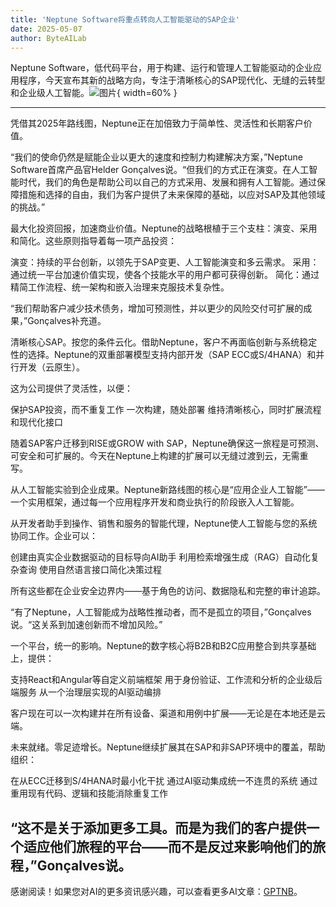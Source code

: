 ```yaml
---
title: 'Neptune Software将重点转向人工智能驱动的SAP企业'
date: 2025-05-07
author: ByteAILab
---
```


Neptune Software，低代码平台，用于构建、运行和管理人工智能驱动的企业应用程序，今天宣布其新的战略方向，专注于清晰核心的SAP现代化、无缝的云转型和企业级人工智能。![图片](https://ai-techpark.com/wp-content/uploads/Neptune.jpg){ width=60% }

---
凭借其2025年路线图，Neptune正在加倍致力于简单性、灵活性和长期客户价值。

“我们的使命仍然是赋能企业以更大的速度和控制力构建解决方案，”Neptune Software首席产品官Helder Gonçalves说。“但我们的方式正在演变。在人工智能时代，我们的角色是帮助公司以自己的方式采用、发展和拥有人工智能。通过保障措施和选择的自由，我们为客户提供了未来保障的基础，以应对SAP及其他领域的挑战。”

最大化投资回报，加速商业价值。Neptune的战略根植于三个支柱：演变、采用和简化。这些原则指导着每一项产品投资：

演变：持续的平台创新，以领先于SAP变更、人工智能演变和多云需求。
采用：通过统一平台加速价值实现，使各个技能水平的用户都可获得创新。
简化：通过精简工作流程、统一架构和嵌入治理来克服技术复杂性。

“我们帮助客户减少技术债务，增加可预测性，并以更少的风险交付可扩展的成果，”Gonçalves补充道。

清晰核心SAP。按您的条件云化。借助Neptune，客户不再面临创新与系统稳定性的选择。Neptune的双重部署模型支持内部开发（SAP ECC或S/4HANA）和并行开发（云原生）。

这为公司提供了灵活性，以便：

保护SAP投资，而不重复工作
一次构建，随处部署
维持清晰核心，同时扩展流程和现代化接口

随着SAP客户迁移到RISE或GROW with SAP，Neptune确保这一旅程是可预测、可安全和可扩展的。今天在Neptune上构建的扩展可以无缝过渡到云，无需重写。

从人工智能实验到企业成果。Neptune新路线图的核心是“应用企业人工智能”——一个实用框架，通过每一个应用程序开发和商业执行的阶段嵌入人工智能。

从开发者助手到操作、销售和服务的智能代理，Neptune使人工智能与您的系统协同工作。企业可以：

创建由真实企业数据驱动的目标导向AI助手
利用检索增强生成（RAG）自动化复杂查询
使用自然语言接口简化决策过程

所有这些都在企业安全边界内——基于角色的访问、数据隐私和完整的审计追踪。

“有了Neptune，人工智能成为战略性推动者，而不是孤立的项目，”Gonçalves说。“这关系到加速创新而不增加风险。”

一个平台，统一的影响。Neptune的数字核心将B2B和B2C应用整合到共享基础上，提供：

支持React和Angular等自定义前端框架
用于身份验证、工作流和分析的企业级后端服务
从一个治理层实现的AI驱动编排

客户现在可以一次构建并在所有设备、渠道和用例中扩展——无论是在本地还是云端。

未来就绪。零足迹增长。Neptune继续扩展其在SAP和非SAP环境中的覆盖，帮助组织：

在从ECC迁移到S/4HANA时最小化干扰
通过AI驱动集成统一不连贯的系统
通过重用现有代码、逻辑和技能消除重复工作

“这不是关于添加更多工具。而是为我们的客户提供一个适应他们旅程的平台——而不是反过来影响他们的旅程，”Gonçalves说。
---
感谢阅读！如果您对AI的更多资讯感兴趣，可以查看更多AI文章：[GPTNB](https://gptnb.com)。